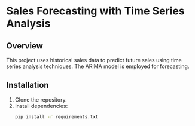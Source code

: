 # Sales Forecasting with Time Series Analysis

## Overview
This project uses historical sales data to predict future sales using time series analysis techniques. The ARIMA model is employed for forecasting.

## Installation
1. Clone the repository.
2. Install dependencies:
   ```bash
   pip install -r requirements.txt